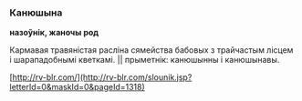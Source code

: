 ### Канюшына
**назоўнік, жаночы род**

Кармавая травяністая расліна сямейства бабовых з трайчастым лісцем і шарападобнымі кветкамі. || прыметнік: канюшынны і канюшынавы.

<a rel="author">[http://rv-blr.com/](http://rv-blr.com/slounik.jsp?letterId=0&maskId=0&pageId=1318)</a>
